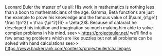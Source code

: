 Leonard Euler the master of us all: His work in mathematics is nothing less than a boon to mathematicians of the age. Gamma, Beta functions are just the example to prove his knowledge and the famous value of $\sum_{n\ge1} \frac 1{n^2} = \frac {\pi^2}{6} = \zeta(2)$. Because of cataract he developed his intuition and imagination so much making him able to solve complex problems in his mind.
see>> https://projecteuler.net/ we'll find a few amazing problems which are like puzzles but not all problems can be solved with hand calculations 
see>> https://www.hackerrank.com/contests/projecteuler/challenges
